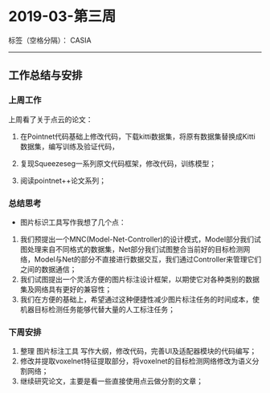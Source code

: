 ﻿# 2019-03-第三周

标签（空格分隔）： CASIA

---

## 工作总结与安排

### 上周工作

上周看了关于点云的论文：

1. 在Pointnet代码基础上修改代码，下载kitti数据集，将原有数据集替换成Kitti数据集，编写训练及验证代码，

2. 复现Squeezeseg一系列原文代码框架，修改代码，训练模型；

3. 阅读pointnet++论文系列；

### 总结思考

- 图片标识工具写作我想了几个点：
1. 我们预提出一个MNC(Model-Net-Controller)的设计模式，Model部分我们试图处理来自不同格式的数据集，Net部分我们试图整合当前好的目标检测网络，Model与Net的部分不直接进行数据交互，我们通过Controller来管理它们之间的数据通信；
2. 我们试图提出一个灵活方便的图片标注设计框架，以期使它对各种类别的数据集及网络具有更好的兼容性；
3. 我们在方便的基础上，希望通过这种便捷性减少图片标注任务的时间成本，使机器目标检测任务能够代替大量的人工标注任务；

### 下周安排

1. 整理 图片标注工具 写作大纲，修改代码，完善UI及适配器模块的代码编写；
2. 修改并提取voxelnet特征提取部分，将voxelnet的目标检测网络修改为语义分割网络；
3. 继续研究论文，主要是看一些直接使用点云做分割的文章；



